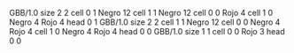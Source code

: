 <gs-board> GBB/1.0
size 2 2
cell 0 1 Negro 12 
cell 1 1 Negro 12 
cell 0 0 Rojo 4 
cell 1 0 Negro 4 Rojo 4 
head 0 1
 </gs-board>
<gs-board> GBB/1.0
size 2 2
cell 1 1 Negro 12 
cell 0 0 Negro 4 Rojo 4 
cell 1 0 Negro 4 Rojo 4 
head 0 0
 </gs-board>
<gs-board> GBB/1.0
size 1 1
cell 0 0 Rojo 3 
head 0 0
 </gs-board>